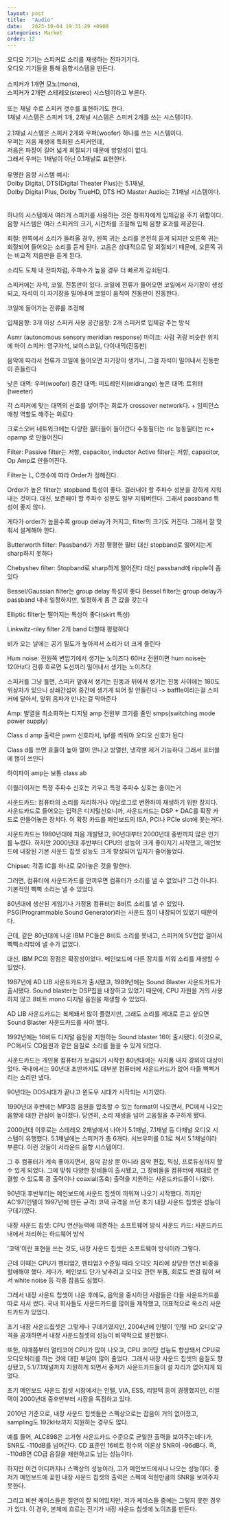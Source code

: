 ```yaml
---
layout: post
title:  "Audio"
date:   2023-10-04 19:31:29 +0900
categories: Market
order: 12
---
```


오디오 기기는 스피커로 소리를 재생하는 전자기기다.<br>
오디오 기기들을 통해 음향시스템을 만든다.<br>
<br>
스피커가 1개면 모노(mono),<br>
스피커가 2개면 스테레오(stereo) 시스템이라고 부른다.<br>
<br>
또는 채널 수로 스피커 갯수를 표현하기도 한다.<br>
1채널 시스템은 스피커 1개, 2채널 시스템은 스피커 2개를 쓰는 시스템이다.<br>
<br>
2.1채널 시스템은 스피커 2개와 우퍼(woofer) 하나를 쓰는 시스템이다.<br>
우퍼는 저음 재생에 특화된 스피커인데,<br>
저음은 파장이 길어 넓게 회절되기 때문에 방향성이 없다.<br>
그래서 우퍼는 1채널이 아닌 0.1채널로 표현한다.<br>
<br>
유명한 음향 시스템 예시:<br>
Dolby Digital, DTS(Digital Theater Plus)는 5.1채널,<br>
Dolby Digital Plus, Dolby TrueHD, DTS HD Master Audio는 7.1채널 시스템이다.<br>
<br>
<br>
하나의 시스템에서 여러개 스피커를 사용하는 것은 청취자에게 입체감을 주기 위함이다.<br>
음향 시스템은 여러 스피커의 크기, 시간차를 조절해 입체 음향 효과를 제공한다.<br>



회절:
왼쪽에서 소리가 들려올 경우,
왼쪽 귀는 소리를 온전히 듣게 되지만 오른쪽 귀는 회절되어 들어오는 소리를 듣게 된다.
고음은 상대적으로 덜 회절되기 때문에, 오른쪽 귀는 비교적 저음만을 듣게 된다.

소리도 도체 내 전파처럼, 주파수가 높을 경우 더 빠르게 감쇠된다.




스피커에는 자석, 코일, 진동판이 있다.
코일에 전류가 들어오면 코일에서 자기장이 생성되고,
자석이 이 자기장을 밀어내며 코일이 움직여 진동판이 진동한다.

코일에 들어가는 전류를 조정해 




입체음향: 3개 이상 스피커 사용
공간음향: 2개 스피커로 입체감 주는 방식


Asmr (autonomous sensory meridian response) 마이크:
사람 귀랑 비슷한 위치에 마이
스피커: 영구자석, 보이스코일, 다이내믹(진동판)

음악에 따라서 전류가 코일에 들어오면 자기장이 생기니, 그걸 자석이 밀어내서 진동판이 흔들린다

낮은 대역: 우퍼(woofer)
중간 대역: 미드레인지(midrange)
높은 대역: 트위터(tweeter)

각 스피커에 맞는 대역의 신호를 넣어주는 회로가 crossover network다. + 임피던스 매칭 역할도 해주는 회로다

크로스오버 네트워크에는 다양한 필터들이 들어간다
수동필터는 rlc
능동필터는 rc+ opamp 로 만들어진다


Filter:
Passive filter는 저항, capacitor, inductor
Active filter는 저항, capacitor, Op Amp로 만들어진다.

Filter는 L, C갯수에 따라 Order가 정해진다.

Order가 높은 filter는 stopband 특성이 좋다.
걸러내야 할 주파수 성분을 강하게 지워내는 것이다.
대신, 보존해야 할 주파수 성분도 일부 지워버린다.
그래서 passband 특성이 좋지 않다.

게다가 order가 높을수록 group delay가 커지고, filter의 크기도 커진다.
그래서 잘 맞춰서 설계해야 한다.

Butterworth filter:
Passband가 가장 평평한 필터
대신 stopband로 떨어지는게 sharp하지 못하다

Chebyshev filter:
Stopband로 sharp하게 떨어진다
대신 passband에 ripple이 좀 있다

Bessel/Gaussian filter는 group delay 특성이 좋다
Bessel filter는 group delay가 passband 내내 일정하지만, 일정하게 좀 큰 값을 갖는다

Elliptic filter는 떨어지는 특성이 좋다(skirt 특성)

Linkwitz-riley filter
2개 band 더할때 평평하다

비가 오는 날에는 공기 밀도가 높아져서 소리가 더 크게 들린다

Hum noise: 전원쪽 변압기에서 생기는 노이즈다
60Hz 전원이면 hum noise는 120Hz다
전류 흐르면 도선끼리 밀어내서 생기는 노이즈다


스피커를 그냥 틀면, 스피커 앞에서 생기는 진동과 뒤에서 생기는 진동 사이에는 180도 위상차가 있으니 상쇄간섭이 중간에 생기게 되어 잘 안들린다
-> baffle이라는걸 스피커에 달아서, 앞뒤 음파가 만나는걸 막아준다

Amp:
발열을 최소화하는 디지털 amp
전원부 크기를 줄인 smps(switching mode power supply)

Class d amp 출력은 pwm 신호라서, lpf를 씌워야 오디오 신호가 된다

Class d를 쓰면 효율이 높아 열이 안나고 방열판, 냉각팬 제거 가능하다 그래서 포터블에 먾이 쓰인다

하이파이 amp는 보통 class ab

이퀄라이저는 특정 주파수 신호는 키우고 특정 주파수 싱호는 줄이는거




사운드카드:
컴퓨터의 소리를 처리하거나 아날로그로 변환하여 재생하기 위한 장치다.
사운드카드로 들어오는 입력은 디지털신호니까, 사운드카드는 DSP + DAC를 확장 카드로 만들어놓은 장치다.
이 확장 카드를 메인보드의 ISA, PCI나 PCIe slot에 꽂는거다.

사운드카드는 1980년대에 처음 개발됐고, 90년대부터 2000년대 중반까지 많은 인기를 누렸다.
하지만 2000년대 후반부터 CPU의 성능이 크게 좋아지기 시작했고, 메인보드에 내장된 기본 사운드 칩셋 성능도 크게 향상되어 입지가 줄어들었다.

Chipset: 각종 IC를 하나로 모아놓은 것을 말한다.

그러면, 컴퓨터에 사운드카드를 안끼우면 컴퓨터가 소리를 낼 수 없었나?
그건 아니다. 기본적인 삑삑 소리는 낼 수 있었다.

80년대에 생산된 게임기나 가정용 컴퓨터는 8비트 소리를 낼 수 있었다.
PSG(Programmable Sound Generator)라는 사운드 칩이 내장되어 있었기 때문이다.

근데, 같은 80년대에 나온 IBM PC들은 8비트 소리를 못내고, 스피커에 5V전압 걸어서 삑삑소리밖에 낼 수가 없었다.

대신, IBM PC의 장점은 확장성이었다. 메인보드에 다른 장치를 끼워 소리를 재생할 수 있었다.

1987년에 AD LIB 사운드카드가 출시됐고, 1989년에는 Sound Blaster 사운드카드가 출시됐다.
Sound blaster는 DSP칩을 내장하고 있었기 때문에, CPU 자원을 거의 사용하지 않고 8비트 mono 디지털 음원을 재생할 수 있었다.

AD LIB 사운드카드는 복제돼서 많이 풀렸지만, 그래도 소리를 제대로 듣고 싶으면 Sound Blaster 사운드카드를 사야 했다.

1992년에는 16비트 디지털 음원을 지원하는 Sound blaster 16이 출시됐다. 이것으로, PC에서도 CD음원과 같은 음질로 소리를 들을 수 있게 되었다.

사운드카드는 개인용 컴퓨터가 보급되기 시작한 80년대에는 사치품 내지 경외의 대상이었다.
국내에서는 90년대 초반까지도 대부분 컴퓨터에 사운드카드가 없어 다들 삑삑거리는 소리만 냈다.

90년대는 DOS시대가 끝나고 윈도우 시대가 시작되는 시기였다.

1990년대 후반에는 MP3등 음원을 압축할 수 있는 format이 나오면서, PC에서 나오는 음향에 대한 관심이 높아졌다. 당연히, 소리 재생을 넘어 고음질을 추구하게 됐다.

2000년대 이후로는 스테레오 2채널에서 나아가 5.1채널, 7.1채널 등 다채널 오디오 시스템이 유행했다.
5.1채널에는 스피커가 총 6개다. 서브우퍼를 0.1로 쳐서 5.1채널이라 부른다.
이런 것들이 서라운드 음향 시스템이다.

그 후 컴퓨터가 계속 좋아지면서, 음악 감상 뿐 아니라 음악 편집, 믹싱, 프로듀싱까지 할 수 있게 되었다. 그에 맞춰 다양한 장비들이 출시됐고, 그 장비들을 컴퓨터에 제대로 연결할 수 있도록 광 출력이나 coaxial(동축) 출력을 지원하는 사운드카드들이 나왔다.

90년대 후반부터는 메인보드에 사운드 칩셋이 끼워져 나오기 시작했다.
하지만 AC’97(인텔이 1997년에 만든 규격) 코덱 규격을 쓰던 초기 내장 사운드 칩셋은 성능이 구데기였다.

내장 사운드 칩셋: CPU 연산능력에 의존하는 소프트웨어 방식
사운드 카드: 사운드카드 내에서 처리하는 하드웨어 방식

‘코덱’이란 표현을 쓰는 것도, 내장 사운드 칩셋은 소프트웨어 방식이라 그렇다.

근데 이때는 CPU가 펜티엄2, 펜티엄3 수준일 때라 오디오 처리에 상당한 연산 비중을 할애해야 했다. 게다가, 메인보드 단가 낮추려고 오디오 관련 부품, 회로도 싼걸 많이 써서 white noise 등 각종 잡음도 심했다.

그래서 내장 사운드 칩셋이 나온 후에도, 음악을 중시하던 사람들은 다들 사운드카드를 따로 사서 썼다. 국내 회사들도 사운드카드를 많이들 제작했고, 대표적으로 옥소리 사운드카드가 있었다.

초기 내장 사운드칩셋은 그렇게나 구데기였지만, 2004년에 인텔이 ‘인텔 HD 오디오’규격을 공개하면서 내장 사운드칩셋의 성능이 비약적으로 발전했다.

또한, 이때쯤부터 멀티코어 CPU가 많이 나오고, CPU 코어당 성능도 향상돼서 CPU로 오디오처리를 하는 것에 대한 부담이 많이 줄었다.
그래서 내장 사운드 칩셋의 음질도 향상됐고, 5.1/7.1채널까지 지원하게 되면서 중저가 사운드카드들이 설 자리가 없어지게 되었다.

초기 메인보드 사운드 칩셋 시장에서는 인텔, VIA, ESS, 리얼텍 등이 경쟁했지만, 리얼텍이 2000년대 중후반부터 시장을 독점하고 있다.

2010년 기준으로, 내장 사운드 칩셋들은 스펙상으로는 잡음이 거의 없어졌고, sampling도 192kHz까지 지원하는 경우도 많다.

예를 들어, ALC898은 고가형 사운드카드 수준으로 균일한 출력을 보여주는데다가, SNR도 -110dB를 넘어간다.
CD 표준인 16비트 정수의 이론상 SNR이 -96dB다. 즉, -110dB면 CD급 음질을 재현하고도 남는 성능이다.

하지만 이건 어디까지나 스펙상의 성능이라, 고가 메인보드에서나 나오는 성능이다.
중저가 메인보드에 꽂힌 내장 사운드 칩셋의 출력은 스펙에 적힌만큼의 SNR을 보여주지 못한다.

그리고 비싼 케이스들은 절연이 잘 되어있지만, 저가 케이스들 중에는 그렇지 못한 경우가 있다.
이 경우, 본체에 흐르는 전기가 내장 사운드 칩셋에 노이즈를 만든다.

